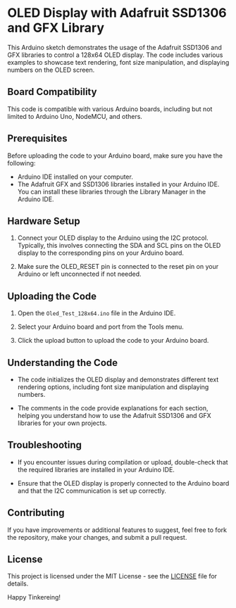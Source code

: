# OLED Display with Adafruit SSD1306 and GFX Library

This Arduino sketch demonstrates the usage of the Adafruit SSD1306 and GFX libraries to control a 128x64 OLED display. The code includes various examples to showcase text rendering, font size manipulation, and displaying numbers on the OLED screen.

## Board Compatibility

This code is compatible with various Arduino boards, including but not limited to Arduino Uno, NodeMCU, and others.
## Prerequisites

Before uploading the code to your Arduino board, make sure you have the following:

- Arduino IDE installed on your computer.
- The Adafruit GFX and SSD1306 libraries installed in your Arduino IDE. You can install these libraries through the Library Manager in the Arduino IDE.

## Hardware Setup

1. Connect your OLED display to the Arduino using the I2C protocol. Typically, this involves connecting the SDA and SCL pins on the OLED display to the corresponding pins on your Arduino board.

2. Make sure the OLED_RESET pin is connected to the reset pin on your Arduino or left unconnected if not needed.

## Uploading the Code

1. Open the `Oled_Test_128x64.ino` file in the Arduino IDE.

2. Select your Arduino board and port from the Tools menu.

3. Click the upload button to upload the code to your Arduino board.

## Understanding the Code

- The code initializes the OLED display and demonstrates different text rendering options, including font size manipulation and displaying numbers.

- The comments in the code provide explanations for each section, helping you understand how to use the Adafruit SSD1306 and GFX libraries for your own projects.

## Troubleshooting

- If you encounter issues during compilation or upload, double-check that the required libraries are installed in your Arduino IDE.

- Ensure that the OLED display is properly connected to the Arduino board and that the I2C communication is set up correctly.

## Contributing

If you have improvements or additional features to suggest, feel free to fork the repository, make your changes, and submit a pull request.

## License

This project is licensed under the MIT License - see the [LICENSE](LICENSE) file for details.

Happy Tinkereing!
